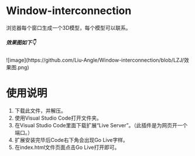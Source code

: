 # Window-interconnection
<p>浏览器每个窗口生成一个3D模型，每个模型可以联系。</p>
<h5>效果图如下👇</h5>
![image](https://github.com/Liu-Angle/Window-interconnection/blob/LZJ/效果图.png)
<h1>使用说明</h1>
<ol type="1">
  <li>下载此文件，并解压。</li>
  <li>使用Visual Studio Code打开文件夹。</li>
  <li>在Visual Studio Code里面下载扩展“Live Server”。（此插件是为网页开一个端口。）</li>
  <li>扩展安装完毕后Code右下角会出现Go Live字样。</li>
  <li>在index.html文件页面点击Go Live打开即可。</li>
</ol>
